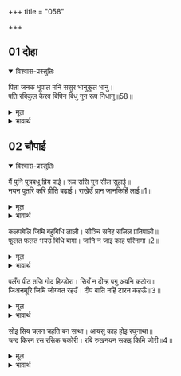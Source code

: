 +++
title = "058"

+++


## 01 दोहा
<details open><summary>विश्वास-प्रस्तुतिः</summary>

पिता जनक भूपाल मनि ससुर भानुकुल भानु।  
पति रबिकुल कैरव बिपिन बिधु गुन रूप निधानु॥58॥  
</details>
<details><summary>मूल</summary>

पिता जनक भूपाल मनि ससुर भानुकुल भानु।  
पति रबिकुल कैरव बिपिन बिधु गुन रूप निधानु॥58॥  
</details>

<details><summary>भावार्थ</summary>

इनके पिता जनकजी राजाओं के शिरोमणि हैं, ससुर सूर्यकुल के सूर्य हैं और पति सूर्यकुल रूपी कुमुदवन को खिलाने वाले चन्द्रमा तथा गुण और रूप के भण्डार हैं॥58॥  
</details>




## 02 चौपाई
<details open><summary>विश्वास-प्रस्तुतिः</summary>

मैं पुनि पुत्रबधू प्रिय पाई। रूप रासि गुन सील सुहाई॥  
नयन पुतरि करि प्रीति बढाई। राखेउँ प्रान जानकिहिं लाई॥1॥  
</details>
<details><summary>मूल</summary>

मैं पुनि पुत्रबधू प्रिय पाई। रूप रासि गुन सील सुहाई॥  
नयन पुतरि करि प्रीति बढाई। राखेउँ प्रान जानकिहिं लाई॥1॥  
</details>

<details><summary>भावार्थ</summary>

फिर मैन्ने रूप की राशि, सुन्दर गुण और शीलवाली प्यारी पुत्रवधू पाई है। मैन्ने इन (जानकी) को आँखों की पुतली बनाकर इनसे प्रेम बढाया है और अपने प्राण इनमें लगा रखे हैं॥1॥  
</details>

कलपबेलि जिमि बहुबिधि लाली। सीञ्चि सनेह सलिल प्रतिपाली॥  
फूलत फलत भयउ बिधि बामा। जानि न जाइ काह परिनामा॥2॥  

<details><summary>मूल</summary>

कलपबेलि जिमि बहुबिधि लाली। सीञ्चि सनेह सलिल प्रतिपाली॥  
फूलत फलत भयउ बिधि बामा। जानि न जाइ काह परिनामा॥2॥  
</details>

<details><summary>भावार्थ</summary>

इन्हें कल्पलता के समान मैन्ने बहुत तरह से बडे लाड-चाव के साथ स्नेह रूपी जल से सीञ्चकर पाला है। अब इस लता के फूलने-फलने के समय विधाता वाम हो गए। कुछ जाना नहीं जाता कि इसका क्या परिणाम होगा॥2॥  
</details>

पलँग पीठ तजि गोद हिण्डोरा। सियँ न दीन्ह पगु अवनि कठोरा॥  
जिअनमूरि जिमि जोगवत रहउँ। दीप बाति नहिं टारन कहऊँ॥3॥  

<details><summary>मूल</summary>

पलँग पीठ तजि गोद हिण्डोरा। सियँ न दीन्ह पगु अवनि कठोरा॥  
जिअनमूरि जिमि जोगवत रहउँ। दीप बाति नहिं टारन कहऊँ॥3॥  
</details>

<details><summary>भावार्थ</summary>

सीता ने पर्यङ्कपृष्ठ (पलङ्ग के ऊपर), गोद और हिण्डोले को छोडकर कठोर पृथ्वी पर कभी पैर नहीं रखा। मैं सदा सञ्जीवनी जडी के समान (सावधानी से) इनकी रखवाली करती रही हूँ। कभी दीपक की बत्ती हटाने को भी नहीं कहती॥3॥  
</details>

सोइ सिय चलन चहति बन साथा। आयसु काह होइ रघुनाथा॥  
चन्द किरन रस रसिक चकोरी। रबि रुखनयन सकइ किमि जोरी॥4॥  

<details><summary>मूल</summary>

सोइ सिय चलन चहति बन साथा। आयसु काह होइ रघुनाथा॥  
चन्द किरन रस रसिक चकोरी। रबि रुखनयन सकइ किमि जोरी॥4॥  
</details>

<details><summary>भावार्थ</summary>

वही सीता अब तुम्हारे साथ वन चलना चाहती है। हे रघुनाथ! उसे क्या आज्ञा होती है? चन्द्रमा की किरणों का रस (अमृत) चाहने वाली चकोरी सूर्य की ओर आँख किस तरह मिला सकती है॥4॥  
</details>


